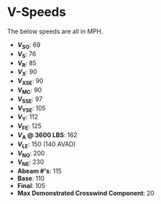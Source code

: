 # V-Speeds

The below speeds are all in MPH.

* **$V_{\text{SO}}$**: 69
* **$V_{\text{S}}$**: 76
* **$V_{\text{R}}$**: 85
* **$V_{\text{X}}$**: 90
* **$V_{\text{XSE}}$**: 90
* **$V_{\text{MC}}$**: 90
* **$V_{\text{SSE}}$**: 97
* **$V_{\text{YSE}}$**: 105
* **$V_{\text{Y}}$**: 112
* **$V_{\text{FE}}$**: 125
* **$V_{\text{A}}$ @ 3600 LBS**: 162
* **$V_{\text{LE}}$**: 150 (140 AVAD)
* **$V_{\text{NO}}$**: 200
* **$V_{\text{NE}}$**: 230
* **Abeam #'s**: 115
* **Base**: 110
* **Final**: 105
* **Max Demonstrated Crosswind Component**: 20
